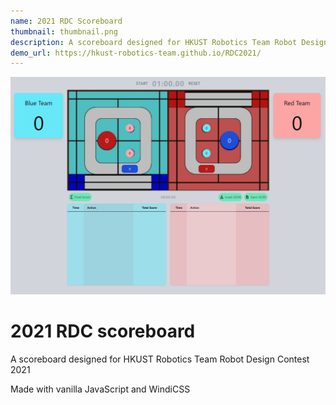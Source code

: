 ```yaml
---
name: 2021 RDC Scoreboard
thumbnail: thumbnail.png
description: A scoreboard designed for HKUST Robotics Team Robot Design Contest 2021
demo_url: https://hkust-robotics-team.github.io/RDC2021/
---
```


![](thumbnail.png)

# 2021 RDC scoreboard

A scoreboard designed for HKUST Robotics Team Robot Design Contest 2021

Made with vanilla JavaScript and WindiCSS

